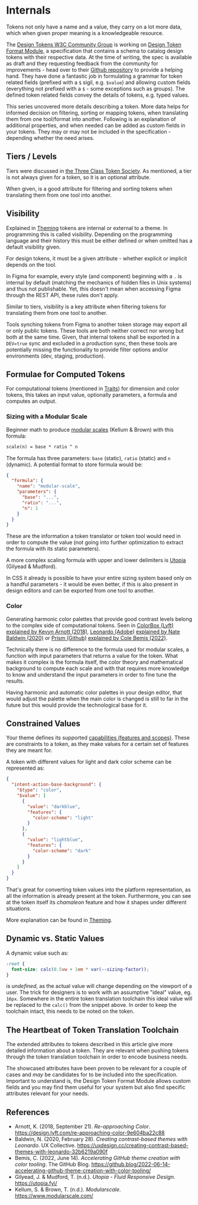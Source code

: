 # Internals

Tokens not only have a name and a value, they carry on a lot more data, which when given proper meaning is a knowledgeable resource.

The [Design Tokens W3C Community Group](https://www.designtokens.org) is working on [Design Token Format Module](https://design-tokens.github.io/community-group/format/), a specification that contains a schema to catalog design tokens with their respective data. At the time of writing, the spec is available as draft and they requesting feedback from the community for improvements - head over to their [Github repository](https://github.com/design-tokens/community-group) to provide a helping hand.
They have done a fantastic job in formulating a grammar for token related fields (prefixed with a `$` sigil, e.g. `$value`) and allowing custom fields (everything not prefixed with a `$` - some exceptions such as groups). The defined token related fields convey the details of tokens, e.g. typed values.

This series uncovered more details describing a token. More data helps for informed decision on filtering, sorting or mapping tokens, when translating them from one tool/format into another. Following is an explanation of additional properties, and when needed can be added as custom fields in your tokens. They may or may not be included in the specification - depending whether the need arises.

## Tiers / Levels

Tiers were discussed in [the Three Class Token Society](./three-class-token-society.md). As mentioned, a tier is not always given for a token, so it is an optional attribute.

When given, is a good attribute for filtering and sorting tokens when translating them from one tool into another.

## Visibility

Explained in [Theming](./theming.md) tokens are internal or external to a theme. In programming this is called visibility. Depending on the programming language and their history this must be either defined or when omitted has a default visibility given.

For design tokens, it must be a given attribute - whether explicit or implicit depends on the tool.

In Figma for example, every style (and component) beginning with a `.` is internal by default (matching the mechanics of hidden files in Unix systems) and thus not publishable. Yet, this doesn't mean when accessing Figma through the REST API, these rules don't apply.

Similar to tiers, visibility is a key attribute when filtering tokens for translating them from one tool to another.

Tools synching tokens from Figma to another token storage may export all or only public tokens. These tools are both neither correct nor wrong but both at the same time. Given, that internal tokens shall be exported in a `DEV=true` sync and excluded in a production sync, then these tools are potentially missing the functionality to provide filter options and/or environments (dev, staging, production).

## Formulae for Computed Tokens

For computational tokens (mentioned in [Traits](./traits.md)) for dimension and color tokens, this takes an input value, optionally parameters, a formula and computes an output.

### Sizing with a Modular Scale

Beginner math to produce [modular scales](https://www.modularscale.com) (Kellum & Brown) with this formula:

```txt
scale(n) = base * ratio ^ n
```

The formula has three parameters: `base` (static), `ratio` (static) and `n` (dynamic). A potential format to store formula would be:

```json
{
  "formula": {
    "name": "modular-scale",
    "parameters": {
      "base": "...",
      "ratio": "...",
      "n": 1
    }
  }
}
```

These are the information a token translator or token tool would need in order to compute the value (not going into further optimization to extract the formula with its static parameters).

A more complex scaling formula with upper and lower delimiters is [Utopia](https://utopia.fyi) (Gilyead & Mudford).

In CSS it already is possible to have your entire sizing system based only on a handful parameters - it would be even better, if this is also present in design editors and can be exported from one tool to another.

### Color

Generating harmonic color palettes that provide good contrast levels belong to the complex side of computational tokens. Seen in [ColorBox (Lyft)](https://colorbox.io) [explained by Kevyn Arnott (2018)](https://design.lyft.com/re-approaching-color-9e604ba22c88), [Leonardo (Adobe)](https://leonardocolor.io) [explained by Nate Baldwin (2020)](https://uxdesign.cc/creating-contrast-based-themes-with-leonardo-32b6219a090f) or [Prism (Github)](https://primer.style/prism) [explained by Cole Bemis (2022)](https://github.blog/2022-06-14-accelerating-github-theme-creation-with-color-tooling/).

Technically there is no difference to the formula used for modular scales, a function with input parameters that returns a value for the token. What makes it complex is the formula itself, the color theory and mathematical background to compute each scale and with that requires more knowledge to know and understand the input parameters in order to fine tune the results.

Having harmonic and automatic color palettes in your design editor, that would adjust the palette when the main color is changed is still to far in the future but this would provide the technological base for it.

## Constrained Values

Your theme defines its supported [capabilities (features and scopes)](./theming.md#features).
These are constraints to a token, as they make values for a certain set of
features they are meant for.

A token with different values for light and dark color scheme can be represented
as:

```json [token]
{
  "intent-action-base-background": {
    "$type": "color",
    "$value": [
      {
        "value": "darkblue",
        "features": {
          "color-scheme": "light"
        }
      },
      {
        "value": "lightblue",
        "features": {
          "color-scheme": "dark"
        }
      }
    ]
  }
}
```

That's great for converting token values into the platform representation, as
all the information is already present at the token. Furthermore, you can see at
the token itself its _chamaleon_ feature and how it shapes under different situations.

More explanation can be found in [Theming](./theming.md).

## Dynamic vs. Static Values

A dynamic value such as:

```css
:root {
  font-size: calc(0.5vw + 1em * var(--sizing-factor));
}
```

is _undefined_, as the actual value will change depending on the viewport of a user. The trick for designers is to work with an assumptive "ideal" value, eg. `16px`. Somewhere in the entire token translation toolchain this ideal value will be replaced to the `calc()` from the snippet above. In order to keep the toolchain intact, this needs to be noted on the token.

## The Heartbeat of Token Translation Toolchain

The extended attributes to tokens described in this article give more detailed information about a token. They are relevant when pushing tokens through the token translation toolchain in order to encode business needs.

The showcased attributes have been proven to be relevant for a couple of cases and _may_ be candidates for to be included into the specification. Important to understand is, the Design Token Format Module allows custom fields and you may find them useful for your system but also find specific attributes relevant for your needs.

## References

- Arnott, K. (2018, September 21). _Re-approaching Color_. <https://design.lyft.com/re-approaching-color-9e604ba22c88>
- Baldwin, N. (2020, February 28). _Creating contrast-based themes with Leonardo_. UX Collective. <https://uxdesign.cc/creating-contrast-based-themes-with-leonardo-32b6219a090f>
- Bemis, C. (2022, June 14). _Accelerating GitHub theme creation with color tooling_. The GitHub Blog. <https://github.blog/2022-06-14-accelerating-github-theme-creation-with-color-tooling/>
- Gilyead, J. & Mudford, T. (n.d.). _Utopia - Fluid Responsive Design_. <https://utopia.fyi/>
- Kellum, S. & Brown, T. (n.d.). _Modularscale_. <https://www.modularscale.com/>
